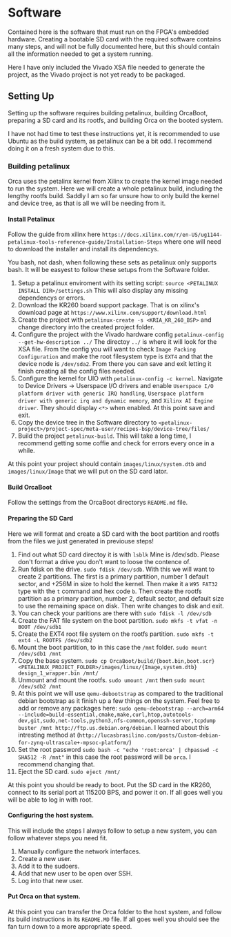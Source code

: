 # Software
Contained here is the software that must run on the FPGA's embedded hardware. Creating a bootable SD card with the required software contains many steps, and will not be fully documented here, but this should contain all the information needed to get a system running.

Here I have only included the Vivado XSA file needed to generate the project, as the Vivado project is not yet ready to be packaged.

## Setting Up
Setting up the software requires building petalinux, building OrcaBoot, preparing a SD card and its rootfs, and building Orca on the booted system.

I have not had time to test these instructions yet, it is recommended to use Ubuntu as the build system, as petalinux can be a bit odd. I recommend doing it on a fresh system due to this.

### Building petalinux
Orca uses the petalinx kernel from Xilinx to create the kernel image needed to run the system. Here we will create a whole petalinux build, including the lengthy rootfs build. Saddly I am so far unsure how to only build the kernel and device tree, as that is all we will be needing from it.

#### Install Petalinux
Follow the guide from xilinx here `https://docs.xilinx.com/r/en-US/ug1144-petalinux-tools-reference-guide/Installation-Steps` where one will need to download the installer and install its dependencys.

You bash, not dash, when following these sets as petalinux only supports bash. It will be easyest to follow these setups from the Software folder.

1. Setup a petalinux enviroment with its setting script: `source <PETALINUX INSTALL DIR>/settings.sh` This will also display any missing dependencys or errors.
2. Download the KR260 board support package. That is on xilinx's download page at `https://www.xilinx.com/support/download.html`
3. Create the project with `petalinux-create -s <KRIA_KR_260_BSP>` and change directory into the created project folder.
4. Configure the project with the Vivado hardware config `petalinux-config --get-hw-description ../` The directoy `../` is where it will look for the XSA file. From the config you will want to check `Image Packing Configuration` and make the root filesystem type is `EXT4` and that the device node is `/dev/sda2`. From there you can save and exit letting it finish creating all the config files needed.
5. Configure the kernel for UIO with `petalinux-config -c kernel`. Navigate to Device Drivers -> Userspace I/O drivers and enable `Userspace I/O platform driver with generic IRQ handling`, `Userspace platform driver with generic irq and dynamic memory`, and `Xilinx AI Engine driver`. They should display `<*>` when enabled. At this point save and exit.
6. Copy the device tree in the Software directory to `<petalinux-project>/project-spec/meta-user/recipes-bsp/device-tree/files/`
7. Build the project `petalinux-build`. This will take a long time, I recommend getting some coffie and check for errors every once in a while.

At this point your project should contain `images/linux/system.dtb` and `images/linux/Image` that we will put on the SD card lator.

#### Build OrcaBoot
Follow the settings from the OrcaBoot directorys `README.md` file.

#### Preparing the SD Card
Here we will format and create a SD card with the boot partition and rootfs from the files we just generated in previouse steps!

1. Find out what SD card directoy it is with `lsblk` Mine is /dev/sdb. Please don't format a drive you don't want to loose the contence of.
2. Run fdisk on the drive. `sudo fdisk /dev/sdb`. With this we will want to create 2 partitions. The first is a primary partition, number 1 default sector, and +256M in size to hold the kernel. Then make it a `W95 FAT32` type with the `t` command and hex code `b`. Then create the rootfs partition as a primary parition, number 2, default sector, and default size to use the remaining space on disk. Then write changes to disk and exit.
3. You can check your paritions are there with `sudo fdisk -l /dev/sdb`
4. Create the FAT file system on the boot partition. `sudo mkfs -t vfat -n BOOT /dev/sdb1`
5. Create the EXT4 root file system on the rootfs partition. `sudo mkfs -t ext4 -L ROOTFS /dev/sdb2`
6. Mount the boot partition, to in this case the `/mnt` folder. `sudo mount /dev/sdb1 /mnt`
7. Copy the base system. `sudo cp OrcaBoot/build/{boot.bin,boot.scr} <PETALINUX_PROJECT_FOLDER>/images/linux/{Image,system.dtb} design_1_wrapper.bin /mnt/`
8. Unmount and mount the rootfs. `sudo umount /mnt` then `sudo mount /dev/sdb2 /mnt`
9. At this point we will use `qemu-debootstrap` as compared to the traditional debian bootstrap as it finish up a few things on the system. Feel free to add or remove any packages here: `sudo qemu-debootstrap --arch=arm64 --include=build-essential,cmake,make,curl,htop,autotools-dev,git,sudo,net-tools,python3,nfs-common,openssh-server,tcpdump buster /mnt http://ftp.us.debian.org/debian`. I learned about this intresting method at (`http://lucasbrasilino.com/posts/Custom-debian-for-zynq-ultrascale+-mpsoc-platform/`)
10. Set the root password `sudo bash -c "echo 'root:orca' | chpasswd -c SHA512 -R /mnt"` in this case the root password will be `orca`. I recommend changing that.
11. Eject the SD card. `sudo eject /mnt/`

At this point you should be ready to boot. Put the SD card in the KR260, connect to its serial port at 115200 BPS, and power it on. If all goes well you will be able to log in with root.

#### Configuring the host system.
This will include the steps I always follow to setup a new system, you can follow whatever steps you need fit.
1. Manually configure the network interfaces.
2. Create a new user.
3. Add it to the sudoers.
4. Add that new user to be open over SSH.
5. Log into that new user.

#### Put Orca on that system.
At this point you can transfer the Orca folder to the host system, and follow its build instructions in its `README.MD` file. If all goes well you should see the fan turn down to a more appropriate speed.